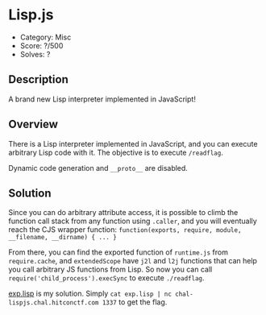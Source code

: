 # Lisp.js

* Category: Misc
* Score: ?/500
* Solves: ?

## Description

A brand new Lisp interpreter implemented in JavaScript!

## Overview

There is a Lisp interpreter implemented in JavaScript, and you can execute arbitrary Lisp code with it. The objective is to execute `/readflag`.

Dynamic code generation and `__proto__` are disabled.

## Solution

Since you can do arbitrary attribute access, it is possible to climb the function call stack from any function using `.caller`, and you will eventually reach the CJS wrapper function: `function(exports, require, module, __filename, __dirname) { ... }`

From there, you can find the exported function of `runtime.js` from `require.cache`, and `extendedScope` have `j2l` and `l2j` functions that can help you call arbitrary JS functions from Lisp. So now you can call `require('child_process').execSync` to execute `./readflag`.

[exp.lisp](./exp.lisp) is my solution. Simply `cat exp.lisp | nc chal-lispjs.chal.hitconctf.com 1337` to get the flag.

